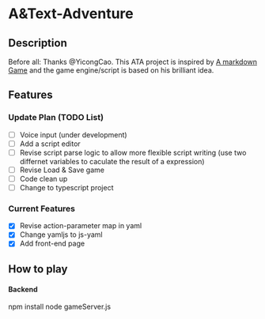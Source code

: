 # A&Text-Adventure

## Description
Before all: Thanks @YicongCao. This ATA project is inspired by [A markdown Game](https://github.com/YicongCao/MarkdownGame) and the game engine/script is based on his brilliant idea.


## Features
### Update Plan (TODO List)
- [ ] Voice input (under development)
- [ ] Add a script editor
- [ ] Revise script parse logic to allow more flexible script writing (use two differnet variables to caculate the result of a expression)
- [ ] Revise Load & Save game
- [ ] Code clean up
- [ ] Change to typescript project

### Current Features
- [x] Revise action-parameter map in yaml
- [x] Change yamljs to js-yaml
- [x] Add front-end page
<!-- - [ ]  -->


## How to play
#### Backend
npm install
node gameServer.js



